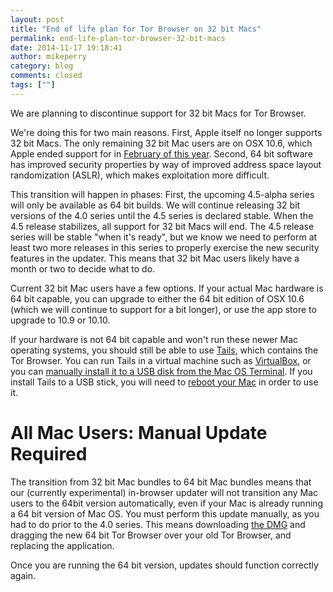 ```yaml
---
layout: post
title: "End of life plan for Tor Browser on 32 bit Macs"
permalink: end-life-plan-tor-browser-32-bit-macs
date: 2014-11-17 19:18:41
author: mikeperry
category: blog
comments: closed
tags: [""]
---
```


We are planning to discontinue support for 32 bit Macs for Tor Browser.

We're doing this for two main reasons. First, Apple itself no longer supports 32 bit Macs. The only remaining 32 bit Mac users are on OSX 10.6, which Apple ended support for in [February of this year](http://arstechnica.com/apple/2014/03/snow-leopard-updates-are-probably-done-here-are-your-os-x-upgrade-options/). Second, 64 bit software has improved security properties by way of improved address space layout randomization (ASLR), which makes exploitation more difficult.

This transition will happen in phases: First, the upcoming 4.5-alpha series will only be available as 64 bit builds. We will continue releasing 32 bit versions of the 4.0 series until the 4.5 series is declared stable. When the 4.5 release stabilizes, all support for 32 bit Macs will end. The 4.5 release series will be stable "when it's ready", but we know we need to perform at least two more releases in this series to properly exercise the new security features in the updater. This means that 32 bit Mac users likely have a month or two to decide what to do.

Current 32 bit Mac users have a few options. If your actual Mac hardware is 64 bit capable, you can upgrade to either the 64 bit edition of OSX 10.6 (which we will continue to support for a bit longer), or use the app store to upgrade to 10.9 or 10.10.

If your hardware is not 64 bit capable and won't run these newer Mac operating systems, you should still be able to use [Tails](https://tails.boum.org/download/index.en.html), which contains the Tor Browser. You can run Tails in a virtual machine such as [VirtualBox](https://www.virtualbox.org/), or you can [manually install it to a USB disk from the Mac OS Terminal](https://tails.boum.org/doc/first_steps/installation/manual/mac/index.en.html). If you install Tails to a USB stick, you will need to [reboot your Mac](https://tails.boum.org/doc/first_steps/start_tails/index.en.html#index2h2) in order to use it.

  

All Mac Users: Manual Update Required
=====================================

The transition from 32 bit Mac bundles to 64 bit Mac bundles means that our (currently experimental) in-browser updater will not transition any Mac users to the 64bit version automatically, even if your Mac is already running a 64 bit version of Mac OS. You must perform this update manually, as you had to do prior to the 4.0 series. This means downloading [the DMG](https://www.torproject.org/download/download-easy.html#mac) and dragging the new 64 bit Tor Browser over your old Tor Browser, and replacing the application.

Once you are running the 64 bit version, updates should function correctly again.
